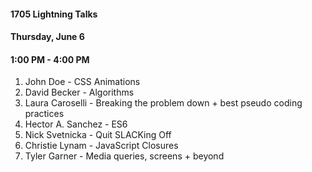#### 1705 Lightning Talks
#### Thursday, June 6
#### 1:00 PM - 4:00 PM

1. John Doe - CSS Animations
2. David Becker - Algorithms
3. Laura Caroselli - Breaking the problem down + best pseudo coding practices
4. Hector A. Sanchez - ES6
5. Nick Svetnicka - Quit SLACKing Off
6. Christie Lynam - JavaScript Closures
7. Tyler Garner - Media queries, screens + beyond
